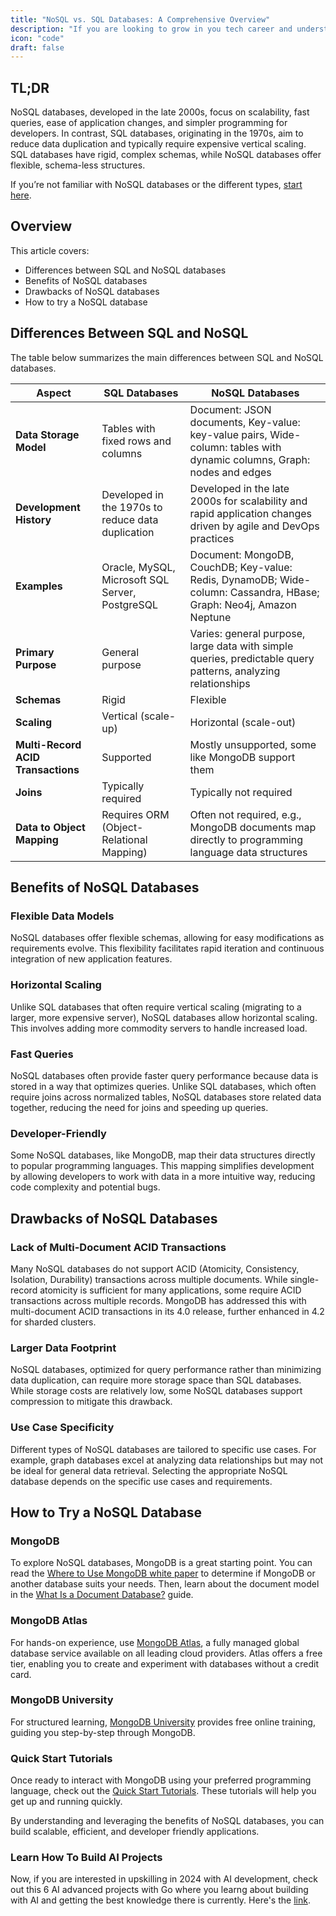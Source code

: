 ```yaml
---
title: "NoSQL vs. SQL Databases: A Comprehensive Overview"
description: "If you are looking to grow in you tech career and understand system design indepth, this guide is for you."
icon: "code"
draft: false
---
```


## TL;DR

NoSQL databases, developed in the late 2000s, focus on scalability, fast queries, ease of application changes, and simpler programming for developers. In contrast, SQL databases, originating in the 1970s, aim to reduce data duplication and typically require expensive vertical scaling. SQL databases have rigid, complex schemas, while NoSQL databases offer flexible, schema-less structures.

If you’re not familiar with NoSQL databases or the different types, [start here](#).

## Overview

This article covers:
- Differences between SQL and NoSQL databases
- Benefits of NoSQL databases
- Drawbacks of NoSQL databases
- How to try a NoSQL database

## Differences Between SQL and NoSQL

The table below summarizes the main differences between SQL and NoSQL databases.

| **Aspect**           | **SQL Databases**                                       | **NoSQL Databases**                                                   |
|----------------------|---------------------------------------------------------|----------------------------------------------------------------------|
| **Data Storage Model** | Tables with fixed rows and columns                      | Document: JSON documents, Key-value: key-value pairs, Wide-column: tables with dynamic columns, Graph: nodes and edges |
| **Development History** | Developed in the 1970s to reduce data duplication       | Developed in the late 2000s for scalability and rapid application changes driven by agile and DevOps practices |
| **Examples**         | Oracle, MySQL, Microsoft SQL Server, PostgreSQL         | Document: MongoDB, CouchDB; Key-value: Redis, DynamoDB; Wide-column: Cassandra, HBase; Graph: Neo4j, Amazon Neptune |
| **Primary Purpose**  | General purpose                                         | Varies: general purpose, large data with simple queries, predictable query patterns, analyzing relationships |
| **Schemas**          | Rigid                                                   | Flexible                                                            |
| **Scaling**          | Vertical (scale-up)                                     | Horizontal (scale-out)                                               |
| **Multi-Record ACID Transactions** | Supported                                               | Mostly unsupported, some like MongoDB support them                 |
| **Joins**            | Typically required                                      | Typically not required                                               |
| **Data to Object Mapping** | Requires ORM (Object-Relational Mapping)                   | Often not required, e.g., MongoDB documents map directly to programming language data structures |

## Benefits of NoSQL Databases

### Flexible Data Models

NoSQL databases offer flexible schemas, allowing for easy modifications as requirements evolve. This flexibility facilitates rapid iteration and continuous integration of new application features.

### Horizontal Scaling

Unlike SQL databases that often require vertical scaling (migrating to a larger, more expensive server), NoSQL databases allow horizontal scaling. This involves adding more commodity servers to handle increased load.

### Fast Queries

NoSQL databases often provide faster query performance because data is stored in a way that optimizes queries. Unlike SQL databases, which often require joins across normalized tables, NoSQL databases store related data together, reducing the need for joins and speeding up queries.

### Developer-Friendly

Some NoSQL databases, like MongoDB, map their data structures directly to popular programming languages. This mapping simplifies development by allowing developers to work with data in a more intuitive way, reducing code complexity and potential bugs.

## Drawbacks of NoSQL Databases

### Lack of Multi-Document ACID Transactions

Many NoSQL databases do not support ACID (Atomicity, Consistency, Isolation, Durability) transactions across multiple documents. While single-record atomicity is sufficient for many applications, some require ACID transactions across multiple records. MongoDB has addressed this with multi-document ACID transactions in its 4.0 release, further enhanced in 4.2 for sharded clusters.

### Larger Data Footprint

NoSQL databases, optimized for query performance rather than minimizing data duplication, can require more storage space than SQL databases. While storage costs are relatively low, some NoSQL databases support compression to mitigate this drawback.

### Use Case Specificity

Different types of NoSQL databases are tailored to specific use cases. For example, graph databases excel at analyzing data relationships but may not be ideal for general data retrieval. Selecting the appropriate NoSQL database depends on the specific use cases and requirements.

## How to Try a NoSQL Database

### MongoDB

To explore NoSQL databases, MongoDB is a great starting point. You can read the [Where to Use MongoDB white paper](https://www.mongodb.com/white-papers) to determine if MongoDB or another database suits your needs. Then, learn about the document model in the [What Is a Document Database?](https://www.mongodb.com/document-database) guide.

### MongoDB Atlas

For hands-on experience, use [MongoDB Atlas](https://www.mongodb.com/cloud/atlas), a fully managed global database service available on all leading cloud providers. Atlas offers a free tier, enabling you to create and experiment with databases without a credit card.

### MongoDB University

For structured learning, [MongoDB University](https://university.mongodb.com) provides free online training, guiding you step-by-step through MongoDB.

### Quick Start Tutorials

Once ready to interact with MongoDB using your preferred programming language, check out the [Quick Start Tutorials](https://www.mongodb.com/quick-start). These tutorials will help you get up and running quickly.

By understanding and leveraging the benefits of NoSQL databases, you can build scalable, efficient, and developer friendly applications.

### Learn How To Build AI Projects

Now, if you are interested in upskilling in 2024 with AI development, check out this 6 AI advanced projects with Go where you learng about building with AI and getting the best knowledge there is currently. Here's the [link](https://akhilsharmatech.gumroad.com/l/zgxqq).